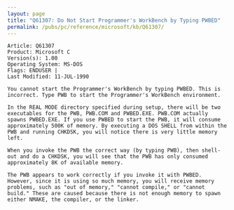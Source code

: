 ```yaml
---
layout: page
title: "Q61307: Do Not Start Programmer's WorkBench by Typing PWBED"
permalink: /pubs/pc/reference/microsoft/kb/Q61307/
---
```


	Article: Q61307
	Product: Microsoft C
	Version(s): 1.00
	Operating System: MS-DOS
	Flags: ENDUSER |
	Last Modified: 11-JUL-1990
	
	You cannot start the Programmer's WorkBench by typing PWBED. This is
	incorrect. Type PWB to start the Programmer's WorkBench environment.
	
	In the REAL MODE directory specified during setup, there will be two
	executables for the PWB, PWB.COM and PWBED.EXE. PWB.COM actually
	spawns PWBED.EXE. If you use PWBED to start the PWB, it will consume
	approximately 500K of memory. By executing a DOS SHELL from within the
	PWB and running CHKDSK, you will notice there is very little memory
	left.
	
	When you invoke the PWB the correct way (by typing PWB), then shell-
	out and do a CHKDSK, you will see that the PWB has only consumed
	approximately 8K of available memory.
	
	The PWB appears to work correctly if you invoke it with PWBED.
	However, since it is using so much memory, you will receive memory
	problems, such as "out of memory," "cannot compile," or "cannot
	build." These are caused because there is not enough memory to spawn
	either NMAKE, the compiler, or the linker.
